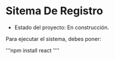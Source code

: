<h1> Sitema De Registro </h1>

- Estado del proyecto: En construcción.

Para ejecutar el sistema, debes poner: 

'''npm install react ''''
